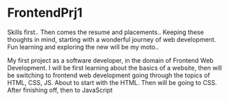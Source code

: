 # FrontendPrj1
Skills first.. Then comes the resume and placements..
Keeping these thoughts in mind, starting with a wonderful journey of web development. Fun learning and exploring the new will be my moto..

My first project as a software developer, in the domain of Frontend Web Development.
I will be first learning about the basics of a website, then will be switching to frontend web development going through the topics of HTML, CSS, JS.
About to start with the HTML. Then will be going to CSS. After finishing off, then to JavaScript
